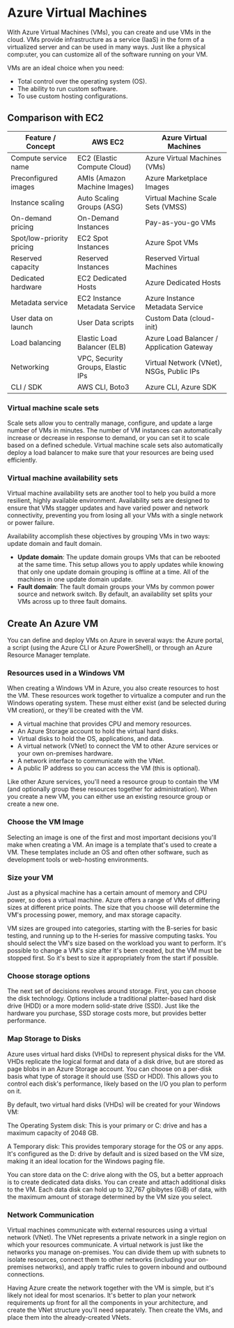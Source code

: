 # Azure Virtual Machines

With Azure Virtual Machines (VMs), you can create and use VMs in the cloud. VMs provide infrastructure as a service (IaaS) in the form of a virtualized server and can be used in many ways. Just like a physical comp:uter, you can customize all of the software running on your VM.

VMs are an ideal choice when you need:

- Total control over the operating system (OS).
- The ability to run custom software.
- To use custom hosting configurations.


## Comparison with EC2

| Feature / Concept            | AWS EC2                                 | Azure Virtual Machines                        |
|-----------------------------|------------------------------------------|-----------------------------------------------|
| Compute service name        | EC2 (Elastic Compute Cloud)             | Azure Virtual Machines (VMs)                  |
| Preconfigured images        | AMIs (Amazon Machine Images)            | Azure Marketplace Images                      |
| Instance scaling            | Auto Scaling Groups (ASG)               | Virtual Machine Scale Sets (VMSS)             |
| On-demand pricing           | On-Demand Instances                     | Pay-as-you-go VMs                             |
| Spot/low-priority pricing   | EC2 Spot Instances                      | Azure Spot VMs                                |
| Reserved capacity           | Reserved Instances                      | Reserved Virtual Machines                     |
| Dedicated hardware          | EC2 Dedicated Hosts                     | Azure Dedicated Hosts                         |
| Metadata service            | EC2 Instance Metadata Service           | Azure Instance Metadata Service               |
| User data on launch         | User Data scripts                       | Custom Data (cloud-init)                      |
| Load balancing              | Elastic Load Balancer (ELB)             | Azure Load Balancer / Application Gateway     |
| Networking                  | VPC, Security Groups, Elastic IPs       | Virtual Network (VNet), NSGs, Public IPs      |
| CLI / SDK                   | AWS CLI, Boto3                          | Azure CLI, Azure SDK                          |



### Virtual machine scale sets

Scale sets allow you to centrally manage, configure, and update a large number of VMs in minutes. The number of VM instances can automatically increase or decrease in response to demand, or you can set it to scale based on a defined schedule. Virtual machine scale sets also automatically deploy a load balancer to make sure that your resources are being used efficiently.

### Virtual machine availability sets

Virtual machine availability sets are another tool to help you build a more resilient, highly available environment. Availability sets are designed to ensure that VMs stagger updates and have varied power and network connectivity, preventing you from losing all your VMs with a single network or power failure.

Availability accomplish these objectives by grouping VMs in two ways: update domain and fault domain.

- **Update domain**: The update domain groups VMs that can be rebooted at the same time. This setup allows you to apply updates while knowing that only one update domain grouping is offline at a time. All of the machines in one update domain update.
- **Fault domain**: The fault domain groups your VMs by common power source and network switch. By default, an availability set splits your VMs across up to three fault domains.


## Create An Azure VM

You can define and deploy VMs on Azure in several ways: the Azure portal, a script (using the Azure CLI or Azure PowerShell), or through an Azure Resource Manager template.

### Resources used in a Windows VM

When creating a Windows VM in Azure, you also create resources to host the VM. These resources work together to virtualize a computer and run the Windows operating system. These must either exist (and be selected during VM creation), or they'll be created with the VM.

- A virtual machine that provides CPU and memory resources.
- An Azure Storage account to hold the virtual hard disks.
- Virtual disks to hold the OS, applications, and data.
- A virtual network (VNet) to connect the VM to other Azure services or your own on-premises hardware.
- A network interface to communicate with the VNet.
- A public IP address so you can access the VM (this is optional).

Like other Azure services, you'll need a resource group to contain the VM (and optionally group these resources together for administration). When you create a new VM, you can either use an existing resource group or create a new one.

### Choose the VM Image

Selecting an image is one of the first and most important decisions you'll make when creating a VM. An image is a template that's used to create a VM. These templates include an OS and often other software, such as development tools or web-hosting environments.

### Size your VM

Just as a physical machine has a certain amount of memory and CPU power, so does a virtual machine. Azure offers a range of VMs of differing sizes at different price points. The size that you choose will determine the VM's processing power, memory, and max storage capacity.

VM sizes are grouped into categories, starting with the B-series for basic testing, and running up to the H-series for massive computing tasks. You should select the VM's size based on the workload you want to perform. It's possible to change a VM's size after it's been created, but the VM must be stopped first. So it's best to size it appropriately from the start if possible.

### Choose storage options

The next set of decisions revolves around storage. First, you can choose the disk technology. Options include a traditional platter-based hard disk drive (HDD) or a more modern solid-state drive (SSD). Just like the hardware you purchase, SSD storage costs more, but provides better performance.

### Map Storage to Disks


Azure uses virtual hard disks (VHDs) to represent physical disks for the VM. VHDs replicate the logical format and data of a disk drive, but are stored as page blobs in an Azure Storage account. You can choose on a per-disk basis what type of storage it should use (SSD or HDD). This allows you to control each disk's performance, likely based on the I/O you plan to perform on it.

By default, two virtual hard disks (VHDs) will be created for your Windows VM:

The Operating System disk: This is your primary or C: drive and has a maximum capacity of 2048 GB.

A Temporary disk: This provides temporary storage for the OS or any apps. It's configured as the D: drive by default and is sized based on the VM size, making it an ideal location for the Windows paging file.

You can store data on the C: drive along with the OS, but a better approach is to create dedicated data disks. You can create and attach additional disks to the VM. Each data disk can hold up to 32,767 gibibytes (GiB) of data, with the maximum amount of storage determined by the VM size you select.

### Network Communication

Virtual machines communicate with external resources using a virtual network (VNet). The VNet represents a private network in a single region on which your resources communicate. A virtual network is just like the networks you manage on-premises. You can divide them up with subnets to isolate resources, connect them to other networks (including your on-premises networks), and apply traffic rules to govern inbound and outbound connections.

Having Azure create the network together with the VM is simple, but it's likely not ideal for most scenarios. It's better to plan your network requirements up front for all the components in your architecture, and create the VNet structure you'll need separately. Then create the VMs, and place them into the already-created VNets.
